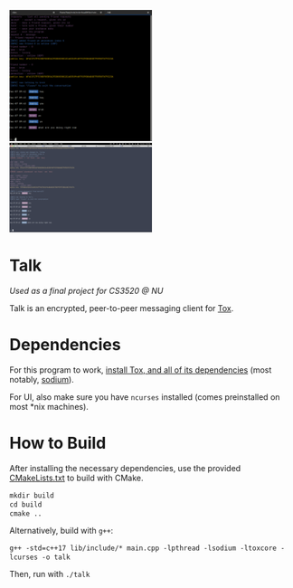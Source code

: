 <p float="left"> 
    <img src="screen_linux_1.png" width="50%" />
    <img src="screen_mac.png" width="50%" />
</p>

# Talk

*Used as a final project for CS3520 @ NU*

Talk is an encrypted, peer-to-peer messaging client for [Tox](https://github.com/TokTok/c-toxcore/).


# Dependencies

For this program to work, [install Tox, and all of its dependencies](https://github.com/TokTok/c-toxcore/blob/master/INSTALL.md#requirements) (most notably, [sodium](https://doc.libsodium.org/installation)).

For UI, also make sure you have `ncurses` installed (comes preinstalled on most *nix machines).


# How to Build

After installing the necessary dependencies, use the provided [CMakeLists.txt](./CMakeLists.txt) to build with CMake.
```
mkdir build
cd build
cmake ..
```

Alternatively, build with `g++`:
```
g++ -std=c++17 lib/include/* main.cpp -lpthread -lsodium -ltoxcore -lcurses -o talk
```

Then, run with `./talk`
